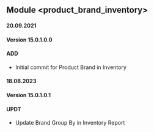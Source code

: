## Module <product_brand_inventory>

#### 20.09.2021
#### Version 15.0.1.0.0
#### ADD

- Initial commit for Product Brand in Inventory

#### 18.08.2023
#### Version 15.0.1.0.1
#### UPDT

- Update Brand Group By in Inventory Report 
